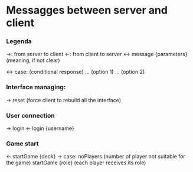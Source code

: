 # Messagges between server and client

### Legenda
->: from server to client
<-: from client to server
<-> message {parameters} (meaning, if not clear)

<-> case: (conditional response)
    ... (option 1)
    ... (option 2)

### Interface managing:
-> reset (force client to rebuild all the interface)

### User connection
-> login
<- login {username}

### Game start
<- startGame {deck}
-> case:
    noPlayers (number of player not suitable for the game)
    startGame {role} (each player receives its role)
    